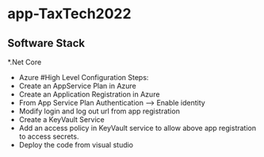 # app-TaxTech2022
## Software Stack
  *.Net Core
  * Azure
#High Level Configuration Steps: 
  * Create an AppService Plan in Azure
  * Create an Application Registration in Azure
  * From App Service Plan Authentication --> Enable identity
  * Modify login and log out url from app registration
  * Create a KeyVault Service
  * Add an access policy in KeyVault service to allow above app registration to access secrets.
  * Deploy the code from visual studio
